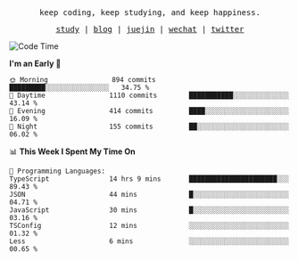 <p align="center">
  <samp>
    <span>keep coding, keep studying, and keep happiness.</span>
  </samp>
</p>

<p align="center">
  <samp>
    <a href="https://github.com/ouduidui/fe-study">study</a> |
    <a href="https://deweyou.me">blog</a>  |
    <a href="https://juejin.cn/user/4309700183594366">juejin</a> |
    <a href="https://user-images.githubusercontent.com/54696834/165071004-6509e3f2-90c3-448c-9d92-3da42b0c2021.jpeg">wechat</a> |
    <a href="https://twitter.com/ouduidui">twitter</a>
  </samp>
</p>

<!--START_SECTION:waka-->
![Code Time](http://img.shields.io/badge/Code%20Time-2%2C752%20hrs%2025%20mins-blue)

**I'm an Early 🐤** 

```text
🌞 Morning                894 commits         █████████░░░░░░░░░░░░░░░░   34.75 % 
🌆 Daytime                1110 commits        ███████████░░░░░░░░░░░░░░   43.14 % 
🌃 Evening                414 commits         ████░░░░░░░░░░░░░░░░░░░░░   16.09 % 
🌙 Night                  155 commits         ██░░░░░░░░░░░░░░░░░░░░░░░   06.02 % 
```


📊 **This Week I Spent My Time On** 

```text
💬 Programming Languages: 
TypeScript               14 hrs 9 mins       ██████████████████████░░░   89.43 % 
JSON                     44 mins             █░░░░░░░░░░░░░░░░░░░░░░░░   04.71 % 
JavaScript               30 mins             █░░░░░░░░░░░░░░░░░░░░░░░░   03.16 % 
TSConfig                 12 mins             ░░░░░░░░░░░░░░░░░░░░░░░░░   01.32 % 
Less                     6 mins              ░░░░░░░░░░░░░░░░░░░░░░░░░   00.65 % 
```


<!--END_SECTION:waka-->
